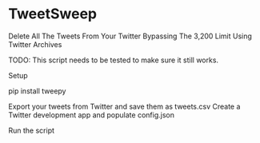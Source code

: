 # TweetSweep
Delete All The Tweets From Your Twitter Bypassing The 3,200 Limit Using Twitter Archives

TODO: This script needs to be tested to make sure it still works.

Setup

  pip install tweepy
  
Export your tweets from Twitter and save them as tweets.csv
Create a Twitter development app and populate config.json

Run the script

